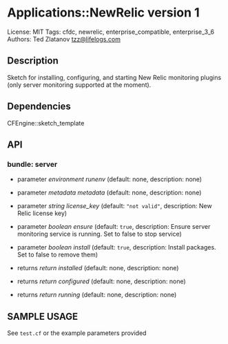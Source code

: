 # Applications::NewRelic version 1

License: MIT
Tags: cfdc, newrelic, enterprise_compatible, enterprise_3_6
Authors: Ted Zlatanov <tzz@lifelogs.com>

## Description
Sketch for installing, configuring, and starting New Relic monitoring plugins (only server monitoring supported at the moment).

## Dependencies
CFEngine::sketch_template

## API
### bundle: server
* parameter _environment_ *runenv* (default: none, description: none)

* parameter _metadata_ *metadata* (default: none, description: none)

* parameter _string_ *license_key* (default: `"not valid"`, description: New Relic license key)

* parameter _boolean_ *ensure* (default: `true`, description: Ensure server monitoring service is running.  Set to false to stop service)

* parameter _boolean_ *install* (default: `true`, description: Install packages.  Set to false to remove them)

* returns _return_ *installed* (default: none, description: none)

* returns _return_ *configured* (default: none, description: none)

* returns _return_ *running* (default: none, description: none)


## SAMPLE USAGE
See `test.cf` or the example parameters provided

